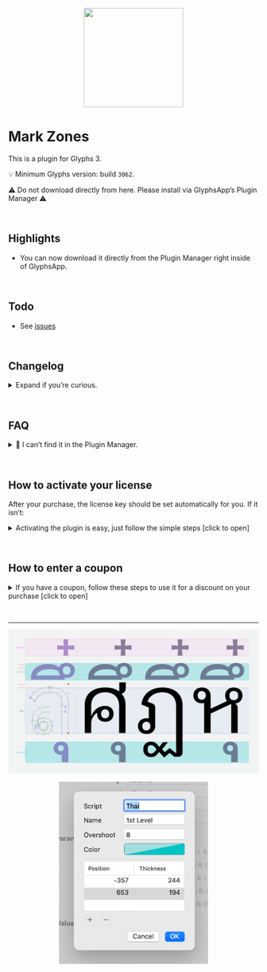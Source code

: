   <p align="center">
  <img width="200" height="200" src="https://github.com/Mark2Mark/mark-zones-plugin/blob/main/Variable%20Font%20Preview%20X.glyphsReporter/Contents/Resources/Mark-Zones-Icon.png">
  </p>

  # Mark Zones

  This is a plugin for Glyphs 3.

  💡 Minimum Glyphs version: build <code>3062</code>.

  ⚠️ Do not download directly from here. Please install via GlyphsApp’s Plugin Manager ⚠️


  &nbsp;
  ## Highlights

  - You can now download it directly from the Plugin Manager right inside of GlyphsApp.

  &nbsp;
  ## Todo

  - See [issues](https://github.com/Mark2Mark/mark-zones-plugin/issues)

  &nbsp;
  ## Changelog

  <details><summary>Expand if you’re curious.</summary>

  ### v1.0.0

  - New in GlyphsApp's Plugin Manager
  - Custom Parameter now as a UI, so you don’t have to write it manually

  </details>

  &nbsp;
  ## FAQ
  <details><summary>🙋 I can’t find it in the Plugin Manager.</summary>
  ➡️ You need to check if your GlyphsApp build is higher than <code>3062</code>.  
  If Glyphs doesn’t offer you a high enough version, enable activate GlyphsApp <code>Preferences</code> > <code>"Updates"</code> > <code>“Show cutting edge versions”</code>. Note: you can have several GlyphsApp versions
  </details>

  &nbsp;
  ## How to activate your license<a id="how-to-activate-your-license"></a>  
  After your purchase, the license key should be set automatically for you. If it isn’t:  
  <details><summary>Activating the plugin is easy, just follow the simple steps [click to open]</summary>
  <ol>
    <li>👉 Make sure you have GlyphsApp 3 build <code>3062</code> or higher.</li>
    <li>👉 If you haven't already, download the plugin directly in the GlyphsApp Plugin Manager and restart GlyphsApp once.</li>
    <li>👉 When you activate the plugin, you'll be prompted with a window*, click the <code>"Enter License"</code> button.</li>
    <li>👉 On the screen that opens enter your Email address, and the license code from your Email.</li>
    <li>👉 When you've completed the above, just click the <code>"Activate License"</code> button. Within a few seconds your product should be activated for full use!</li>
  </ol>

  *) If the window doesn’t show, you can right-click into the Edit Tab (that’s the window where you do your drawings) and in the context menu click <code>"Purchase Mark Zones"</code>. Alternatively you can right click into the plugin’s Preview box and click <code>"Open Registration Window"</code>.
  </details>

  &nbsp;
  ## How to enter a coupon
  <details><summary>If you have a coupon, follow these steps to use it for a discount on your purchase [click to open]</summary>
  <ol>
    <li>👉 Make sure you have GlyphsApp 3 build <code>3062</code> or higher.</li>
    <li>👉 If you haven't already, download the plugin directly in the GlyphsApp Plugin Manager and restart GlyphsApp once.</li>
    <li>👉 When you activate the plugin, you'll be prompted with a window*, click the <code>"Buy Now"</code> button.</li>
    <li>👉 On the screen that opens enter your Email address, and click <code>»Continue«</code>.</li>
    <li>👉 Follow the form until it asks you to pay. But now click <code>»Add Coupon«</code> and then continue to pay.</li>
    <li>👉 On success you should get an Email with a licence code.</li>
    <li>👉 Use that to activate your license <a href="#how-to-activate-your-license"> (steps here).</a> </li>
  </ol>

  ⚠️ Note: The Coupon is **not** the License Code. Please don’t enter the Coupon Code into the field for your License Code!

  *) If the window doesn’t show, you can right-click into the Edit Tab (that’s the window where you do your drawings) and in the context menu click <code>"Purchase Mark Zones"</code>. Alternatively you can right click into the plugin’s Preview box and click <code>"Open Registration Window"</code>.

  If you can’t see the <code>»Add Coupon«</code>, that’s likely to a reported GlyphsApp bug, switching to Dark Mode and opening the window again might solve it.
</details>

&nbsp;

---

<p align="center">
  <img src="https://github.com/Mark2Mark/mark-zones-plugin/blob/main/.images/Mark%20Zones.png?raw=true">
</p>

<p align="center">
  <img width="300" src="https://github.com/Mark2Mark/mark-zones-plugin/blob/main/.images/Mark%20Zones%20UI.png?raw=true">
</p>